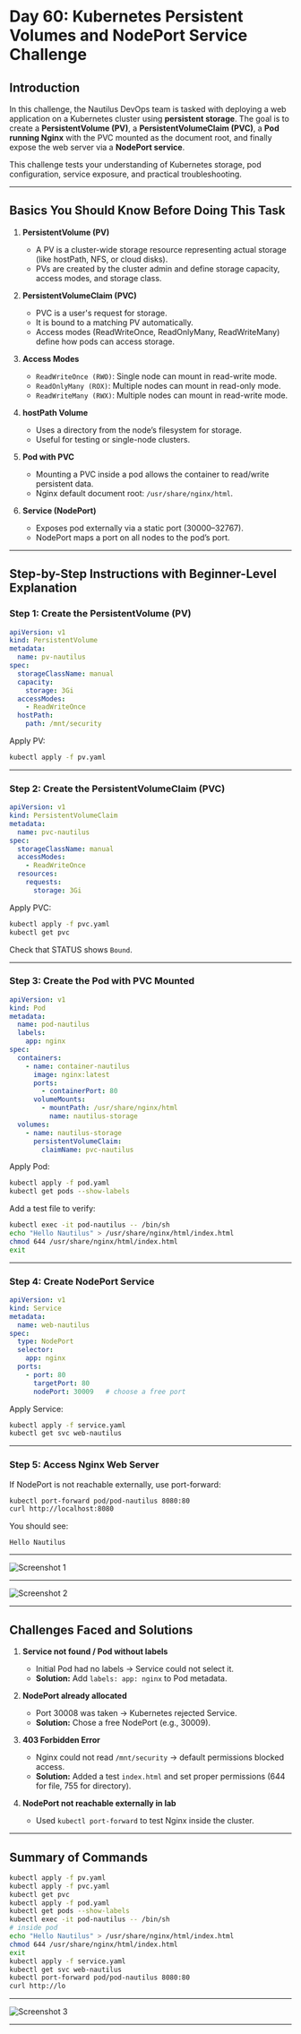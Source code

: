 # Day 60: Kubernetes Persistent Volumes and NodePort Service Challenge

## Introduction

In this challenge, the Nautilus DevOps team is tasked with deploying a web application on a Kubernetes cluster using **persistent storage**. The goal is to create a **PersistentVolume (PV)**, a **PersistentVolumeClaim (PVC)**, a **Pod running Nginx** with the PVC mounted as the document root, and finally expose the web server via a **NodePort service**.

This challenge tests your understanding of Kubernetes storage, pod configuration, service exposure, and practical troubleshooting.

---

## Basics You Should Know Before Doing This Task

1. **PersistentVolume (PV)**

   * A PV is a cluster-wide storage resource representing actual storage (like hostPath, NFS, or cloud disks).
   * PVs are created by the cluster admin and define storage capacity, access modes, and storage class.

2. **PersistentVolumeClaim (PVC)**

   * PVC is a user's request for storage.
   * It is bound to a matching PV automatically.
   * Access modes (ReadWriteOnce, ReadOnlyMany, ReadWriteMany) define how pods can access storage.

3. **Access Modes**

   * `ReadWriteOnce (RWO)`: Single node can mount in read-write mode.
   * `ReadOnlyMany (ROX)`: Multiple nodes can mount in read-only mode.
   * `ReadWriteMany (RWX)`: Multiple nodes can mount in read-write mode.

4. **hostPath Volume**

   * Uses a directory from the node’s filesystem for storage.
   * Useful for testing or single-node clusters.

5. **Pod with PVC**

   * Mounting a PVC inside a pod allows the container to read/write persistent data.
   * Nginx default document root: `/usr/share/nginx/html`.

6. **Service (NodePort)**

   * Exposes pod externally via a static port (30000–32767).
   * NodePort maps a port on all nodes to the pod’s port.

---

## Step-by-Step Instructions with Beginner-Level Explanation

### Step 1: Create the PersistentVolume (PV)

```yaml
apiVersion: v1
kind: PersistentVolume
metadata:
  name: pv-nautilus
spec:
  storageClassName: manual
  capacity:
    storage: 3Gi
  accessModes:
    - ReadWriteOnce
  hostPath:
    path: /mnt/security
```

Apply PV:

```bash
kubectl apply -f pv.yaml
```

---

### Step 2: Create the PersistentVolumeClaim (PVC)

```yaml
apiVersion: v1
kind: PersistentVolumeClaim
metadata:
  name: pvc-nautilus
spec:
  storageClassName: manual
  accessModes:
    - ReadWriteOnce
  resources:
    requests:
      storage: 3Gi
```

Apply PVC:

```bash
kubectl apply -f pvc.yaml
kubectl get pvc
```

Check that STATUS shows `Bound`.

---

### Step 3: Create the Pod with PVC Mounted

```yaml
apiVersion: v1
kind: Pod
metadata:
  name: pod-nautilus
  labels:
    app: nginx
spec:
  containers:
    - name: container-nautilus
      image: nginx:latest
      ports:
        - containerPort: 80
      volumeMounts:
        - mountPath: /usr/share/nginx/html
          name: nautilus-storage
  volumes:
    - name: nautilus-storage
      persistentVolumeClaim:
        claimName: pvc-nautilus
```

Apply Pod:

```bash
kubectl apply -f pod.yaml
kubectl get pods --show-labels
```

Add a test file to verify:

```bash
kubectl exec -it pod-nautilus -- /bin/sh
echo "Hello Nautilus" > /usr/share/nginx/html/index.html
chmod 644 /usr/share/nginx/html/index.html
exit
```

---

### Step 4: Create NodePort Service

```yaml
apiVersion: v1
kind: Service
metadata:
  name: web-nautilus
spec:
  type: NodePort
  selector:
    app: nginx
  ports:
    - port: 80
      targetPort: 80
      nodePort: 30009   # choose a free port
```

Apply Service:

```bash
kubectl apply -f service.yaml
kubectl get svc web-nautilus
```

---

### Step 5: Access Nginx Web Server

If NodePort is not reachable externally, use port-forward:

```bash
kubectl port-forward pod/pod-nautilus 8080:80
curl http://localhost:8080
```

You should see:

```
Hello Nautilus
```

---
![Screenshot 1](assets/Screenshot%202025-10-03%20171341.png)

---
![Screenshot 2](assets/Screenshot%202025-10-03%20171255.png)

---

## Challenges Faced and Solutions

1. **Service not found / Pod without labels**

   * Initial Pod had no labels → Service could not select it.
   * **Solution:** Add `labels: app: nginx` to Pod metadata.

2. **NodePort already allocated**

   * Port 30008 was taken → Kubernetes rejected Service.
   * **Solution:** Chose a free NodePort (e.g., 30009).

3. **403 Forbidden Error**

   * Nginx could not read `/mnt/security` → default permissions blocked access.
   * **Solution:** Added a test `index.html` and set proper permissions (644 for file, 755 for directory).

4. **NodePort not reachable externally in lab**

   * Used `kubectl port-forward` to test Nginx inside the cluster.

---

## Summary of Commands

```bash
kubectl apply -f pv.yaml
kubectl apply -f pvc.yaml
kubectl get pvc
kubectl apply -f pod.yaml
kubectl get pods --show-labels
kubectl exec -it pod-nautilus -- /bin/sh
# inside pod
echo "Hello Nautilus" > /usr/share/nginx/html/index.html
chmod 644 /usr/share/nginx/html/index.html
exit
kubectl apply -f service.yaml
kubectl get svc web-nautilus
kubectl port-forward pod/pod-nautilus 8080:80
curl http://lo
```

---
![Screenshot 3](assets/Screenshot%202025-10-04%20221642.png)

---
